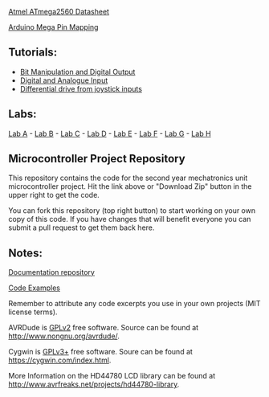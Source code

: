 [Atmel ATmega2560 Datasheet](http://www.atmel.com/Images/Atmel-2549-8-bit-AVR-Microcontroller-ATmega640-1280-1281-2560-2561_datasheet.pdf)

[Arduino Mega Pin Mapping](https://raw.githubusercontent.com/TomW1605/mcp/master/docs/PinMap2560big.png)

## Tutorials:
- [Bit Manipulation and Digital Output](https://github.com/TomW1605/mcp/blob/master/docs/tutorials/bit_manipulation.md)
- [Digital and Analogue Input](https://github.com/TomW1605/mcp/blob/master/docs/tutorials/input.md)
- [Differential drive from joystick inputs](https://github.com/TomW1605/mcp/blob/master/docs/tutorials/motor_drive.md)



## Labs:
[Lab A](https://github.com/TomW1605/mcp/blob/master/docs/labs/lab-a.md) -
[Lab B](https://github.com/TomW1605/mcp/blob/master/docs/labs/lab-b.md) - 
[Lab C](https://github.com/TomW1605/mcp/blob/master/docs/labs/lab-c.md) -
[Lab D](https://github.com/TomW1605/mcp/blob/master/docs/labs/lab-d.md) -
[Lab E](https://github.com/TomW1605/mcp/blob/master/docs/labs/lab-e.md) -
[Lab F](https://github.com/TomW1605/mcp/blob/master/docs/labs/lab-f.md) - 
[Lab G](https://github.com/TomW1605/mcp/blob/master/docs/labs/lab-g.md) -
[Lab H](https://github.com/TomW1605/mcp/blob/master/docs/labs/lab-h.md)

## Microcontroller Project Repository
This repository contains the code for the second year mechatronics unit microcontroller project. Hit the link above or "Download Zip" button in the upper right to get the code.

You can fork this repository (top right button) to start working on your own copy of this code.
If you have changes that will benefit everyone you can submit a pull request to get them back here.

## Notes:
[Documentation repository](https://github.com/mxeng/mcp-docs)

[Code Examples](https://github.com/mxeng/mcp-docs/tree/master/code-examples)

Remember to attribute any code excerpts you use in your own projects (MIT license terms).

AVRDude is [GPLv2](http://www.gnu.org/licenses/old-licenses/gpl-2.0.en.html) free software. Source can be found at http://www.nongnu.org/avrdude/.

Cygwin is [GPLv3+](http://www.gnu.org/licenses/gpl-3.0.en.html) free software. Soure can be found at https://cygwin.com/index.html.

More Information on the HD44780 LCD library can be found at http://www.avrfreaks.net/projects/hd44780-library.
